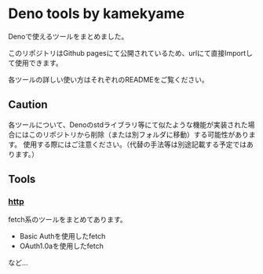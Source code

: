 # Deno tools by kamekyame

Denoで使えるツールをまとめました。

このリポジトリはGithub pagesにて公開されているため、urlにて直接Importして使用できます。

各ツールの詳しい使い方はそれぞれのREADMEをご覧ください。

## Caution

各ツールについて、Denoのstdライブラリ等にて似たような機能が実装された場合にはこのリポジトリから削除（または別フォルダに移動）する可能性があります。
使用する際にはご注意ください。（代替の手法等は別途記載する予定ではあります。）

## Tools
### [http](./http/README.md)
fetch系のツールをまとめてあります。

- Basic Authを使用したfetch
- OAuth1.0aを使用したfetch

など...